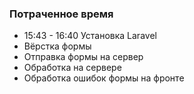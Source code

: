 ### Потраченное время
- 15:43 - 16:40 Установка  Laravel
- Вёрстка формы
- Отправка формы на сервер
- Обработка на сервере
- Обработка ошибок формы на фронте
